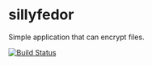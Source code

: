 # sillyfedor
Simple application that can encrypt files.

[![Build Status](https://snap-ci.com/lukasz-szewc/sillyfedor/branch/master/build_image)](https://snap-ci.com/lukasz-szewc/sillyfedor/branch/master)
